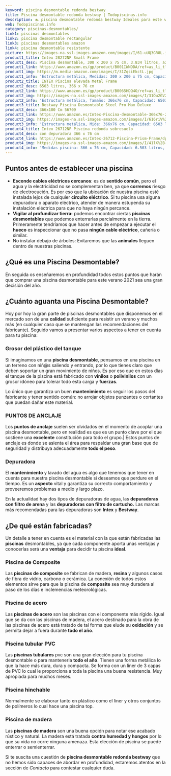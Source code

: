```yaml
---
keyword: piscina desmontable redonda bestway
title: Piscina desmontable redonda bestway | Todopiscinas.info
description: 🏊 piscina desmontable redonda bestway Ideales para este verano 2021. Aquí puedes comprar piscina desmontable redonda bestway y comparar con otras similares. No dejes escapar piscina desmontable redonda bestway a un precio realmente tentador.
web: Todopiscinas.info
category: piscinas-desmontables/
link1: piscinas desmontables
link2: piscina desmontable rectangular
link3: piscinas desmontables amazon
link4: piscina desmontable resistente
picture: https://images-na.ssl-images-amazon.com/images/I/61-uUQ3GR8L.jpg
product1_title: Intex 28272NP Small Frame
product1_desc: Piscina desmontable, 300 x 200 x 75 cm, 3.834 litros, azul
product1_link: https://www.amazon.es/gp/product/B001IWNDDA/ref=as_li_tl?ie=UTF8&camp=3638&creative=24630&creativeASIN=B001IWNDDA&linkCode=as2&tag=todopiscinas0e-21&linkId=25b9d647487c889cb6ef56ed63f50ca1
product1_img: https://m.media-amazon.com/images/I/31ZqsiEkctL.jpg
product1_info: 'Estructura metálica, Medidas: 300 x 200 x 75 cm, Capacidad: 3.834 litros, Para 6 personas (+ 6 años), Fácil montaje, Forma rectangular'
product2_title: INTEX Piscina elevada Metal Frame
product2_desc: 6503 litros, 366 x 76 cm
product2_link: https://www.amazon.es/gp/product/B0065HDQ4O/ref=as_li_tl?ie=UTF8&camp=3638&creative=24630&creativeASIN=B0065HDQ4O&linkCode=as2&tag=todopiscinas0e-21&linkId=ed2430e3ba564d3527ee103df33ed7b3
product2_img: https://images-na.ssl-images-amazon.com/images/I/31Ou2GV2SAL.jpg
product2_info: 'Estructura metálica, Tamaño: 366x76 cm, Capacidad: 6503 litros, Forma circular, De 4 a 7 personas (+6 años)'
product3_title: Bestway Piscina Desmontable Steel Pro Max Deluxe
product3_desc: 366x100 Cm 56709
product3_link: https://www.amazon.es/Intex-Piscina-desmontable-366x76-28210NP/dp/B0065HDQ4O?__mk_es_ES=%C3%85M%C3%85%C5%BD%C3%95%C3%91&crid=25UQGV9HG2INI&dchild=1&keywords=piscinas+desmontables&qid=1615854176&sprefix=piscinas+dem%2Caps%2C201&sr=8-5&linkCode=ll1&tag=todopiscinas0e-21&linkId=34f200977c6cbaab1f3f4d9ac0e64755&language=es_ES&ref_=as_li_ss_tl
product3_img: https://images-na.ssl-images-amazon.com/images/I/616riV%2BiY3L.jpg
product3_info: 'Estructura metálica, Mide: 366x76 cm, Capacidad: 6503 litros, De 4 a 7 personas mayores de 6 años, Forma circular, Tecnología Super-Tough'
product4_title: Intex 26712NP Piscina redonda sobresuelo
product4_desc: con depuradora 366 x 76 cm
product4_link: https://www.amazon.es/Intex-26712-Piscina-Prism-Frame/dp/B07FB823GL?__mk_es_ES=%C3%85M%C3%85%C5%BD%C3%95%C3%91&dchild=1&keywords=piscinas+desmontables+con+depuradora&qid=1615936418&sr=8-5&linkCode=ll1&tag=todopiscinas0e-21&linkId=d98699de7830cd471766fa1daa36de34&language=es_ES&ref_=as_li_ss_tl
product4_img: https://images-na.ssl-images-amazon.com/images/I/41lX%2B-YpibL.jpg
product4_info: 'Medidas piscina: 366 x 76 cm, Capacidad: 6.503 litros, Incluye depuradora de cartucha A, Lona resistente triple capa'
---
```



<brand-panel :title=product1_title :desc=product1_desc :img=product1_img :link=product1_link></brand-panel>


## Puntos antes de establecer una piscina



*   **Esconde cables eléctricos cercanos**: es de **sentido común**, pero el agua y la electricidad no se complementan ben, ya que **corremos** riesgo de electrocución. Es por eso que la ubicación de nuestra piscina esté instalada lejos de cualquier **circuito eléctrico**. Si tu piscina usa alguna depuradora o aparato eléctrico, atender de manera estupenda su instalación eléctrica para que no haya ningún percance.
*   **Vigilar al profundizar tierra:** podemos encontrar ciertas **piscinas desmontables** que podemos enterrarlas parcialmente en la tierra. Primeramente tendríamos que hacer antes de empezar a ejecutar el **hueco** es inspeccionar que no pasa **ningún cable eléctrico**, cañería o similar.
*   No instalar debajo de árboles: Evitaremos que las **animales** lleguen dentro de nuestras piscinas.
## ¿Qué es una Piscina Desmontable?



En seguida os enseñaremos en profundidad todos estos puntos que harán que comprar una piscina desmontable para este verano 2021 sea una gran decisión del año.

<external-banner></external-banner>


<stats-list :link1=link1 :link2=link2 :link3=link3 :link4=link4 :category=category></stats-list>


## ¿Cuánto aguanta una Piscina Desmontable?

Hoy por hoy la gran parte de piscinas desmontables que disponemos en el mercado son de una **calidad** suficiente para resistir un verano y muchos más (en cualquier caso que se mantengan las recomendaciones del fabricante). Seguido vamos a presentar varios aspectos a tener en cuenta para tu piscina:


### Grosor del plástico del tanque

Si imaginamos en una **piscina desmontable**, pensamos en una piscina en un terreno con niñ@s saliendo y entrando, por lo que tienes claro que deben soportar un gran movimiento de niños. Es por eso que en estos días el tanque de la piscina está fabricado con **vinilos** o **polivinilos** con un grosor idóneo para tolerar todo esta carga y **fuerzas**.

Lo único que garantiza un	 buen **mantenimiento** es seguir los pasos del fabricante y tener sentido común: no arrojar objetos punzantes o cortantes que puedan dañar este material.


### PUNTOS DE ANCLAJE

Los **puntos de anclaje** suelen ser olvidados en el momento de acoplar una piscina desmontable, pero en realidad es que es un punto clave por el que sostiene una **excelente** constitución para todo el grupo.| Estos puntos de anclaje es donde se asienta el área para respaldar una gran base que de seguridad y distribuya adecuadamente **todo el peso**.


### Depuradora

El **mantenimiento** y lavado del agua es algo que tenemos que tener en cuenta para nuestra piscina desmontable si deseamos que perdure en el tiempo. Es un **aspecto** vital y garantiza su correcto comportamiento y proveeremos problemas a medio y largo plazo.

En la actualidad hay dos tipos de depuradoras de agua, las **depuradoras con filtro de arena** y  las **depuradoras** **con filtro de cartucho.** Las marcas más recomendadas para las depuradoras son **Intex** y **Bestway**.


## ¿De qué  están fabricadas?

Un detalle a tener en cuenta es el material con la que están fabricadas las **piscinas** desmontables, ya que cada componente aporta unas ventajas y conocerlas  será una **ventaja** para decidir tu piscina **ideal**.


### Piscina de Composite

Las **piscinas de composite** se fabrican de madera, **resina** y algunos casos de fibra de vidrio, carbono o cerámica. La conexión de todos estos elementos sirve para que la piscina de **composite** sea muy duradera al paso de los días e inclemencias meteorológicas.


### Piscina de acero

Las **piscinas de acero** son las piscinas con el componente más rígido. Igual que se da con las piscinas de madera, el acero destinado para la obra de las piscinas de acero está tratado de tal forma que elude su **oxidación** y se permita dejar a fuera durante **todo el año**.


### Piscina tubular PVC

Las **piscinas tubulares** pvc son una gran elección para tu piscina desmontable o para mantenerla **todo el año**. Tienen una forma metálica lo que la hace más dura, dura y compacta. Se forma con un liner de 3 capas de PVC lo cual le proporciona a toda la piscina una buena resistencia. Muy apropiada para muchos meses.


### Piscina hinchable

 Normalmente se elaborar tanto en plástico como el liner y otros conjuntos de polímeros lo cual hace una piscina top.


### Piscina de madera

Las **piscinas de madera** son una buena opción para notar ese acabado rústico y natural. La madera está tratada **contra humedad y hongos** por lo que su vida no corre ninguna amenaza. Esta elección de piscina se puede enterrar o semienterrar.

Si te suscita una cuestión de **piscina desmontable redonda bestway** que no hemos sido capaces de abordar en profundidad, estaremos atentos en la sección de _Contacto_ para contestar cualquier duda.